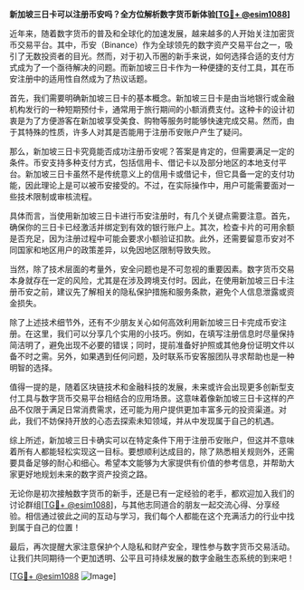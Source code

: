**新加坡三日卡可以注册币安吗？全方位解析数字货币新体验[[TG💪+ @esim1088](https://t.me/s/esim1088)]**

近年来，随着数字货币的普及和全球化的加速发展，越来越多的人开始关注加密货币交易平台。其中，币安（Binance）作为全球领先的数字资产交易平台之一，吸引了无数投资者的目光。然而，对于初入币圈的新手来说，如何选择合适的支付方式成为了一个亟待解决的问题。而新加坡三日卡作为一种便捷的支付工具，其在币安注册中的适用性自然成为了热议话题。

首先，我们需要明确新加坡三日卡的基本概念。新加坡三日卡是由当地银行或金融机构发行的一种短期预付卡，通常用于旅行期间的小额消费支付。这种卡的设计初衷是为了方便游客在新加坡享受美食、购物等服务时能够快速完成交易。然而，由于其特殊的性质，许多人对其是否能用于注册币安账户产生了疑问。

那么，新加坡三日卡究竟能否成功注册币安呢？答案是肯定的，但需要满足一定的条件。币安支持多种支付方式，包括信用卡、借记卡以及部分地区的本地支付平台。新加坡三日卡虽然不是传统意义上的信用卡或借记卡，但它具备一定的支付功能，因此理论上是可以被币安接受的。不过，在实际操作中，用户可能需要面对一些技术限制或审核流程。

具体而言，当使用新加坡三日卡进行币安注册时，有几个关键点需要注意。首先，确保你的三日卡已经激活并绑定到有效的银行账户上。其次，检查卡片的可用余额是否充足，因为注册过程中可能会要求小额验证扣款。此外，还需要留意币安对不同国家和地区用户的政策差异，以免因地区限制导致失败。

当然，除了技术层面的考量外，安全问题也是不可忽视的重要因素。数字货币交易本身就存在一定的风险，尤其是在涉及跨境支付时。因此，在使用新加坡三日卡注册币安之前，建议先了解相关的隐私保护措施和服务条款，避免个人信息泄露或资金损失。

除了上述技术细节外，还有不少朋友关心如何高效利用新加坡三日卡完成币安注册。在这里，我们可以分享几个实用的小技巧。例如，在填写注册信息时尽量保持简洁明了，避免出现不必要的错误；同时，提前准备好护照或其他身份证明文件以备不时之需。另外，如果遇到任何问题，及时联系币安客服团队寻求帮助也是一种明智的选择。

值得一提的是，随着区块链技术和金融科技的发展，未来或许会出现更多创新型支付工具与数字货币交易平台相结合的应用场景。这意味着像新加坡三日卡这样的产品不仅限于满足日常消费需求，还可能为用户提供更加丰富多元的投资渠道。对此，我们不妨保持开放的心态去探索未知领域，并从中发现属于自己的机遇。

综上所述，新加坡三日卡确实可以在特定条件下用于注册币安账户，但这并不意味着所有人都能轻松实现这一目标。要想顺利达成目的，除了熟悉相关规则外，还需要具备足够的耐心和细心。希望本文能够为大家提供有价值的参考信息，并帮助大家更好地规划未来的数字资产投资之路。

无论你是初次接触数字货币的新手，还是已有一定经验的老手，都欢迎加入我们的讨论群组[[TG💪+ @esim1088](https://t.me/s/esim1088)]，与其他志同道合的朋友一起交流心得、分享经验。相信通过彼此之间的互动与学习，我们每个人都能在这个充满活力的行业中找到属于自己的位置！

最后，再次提醒大家注意保护个人隐私和财产安全，理性参与数字货币交易活动。让我们共同期待一个更加透明、公平且可持续发展的数字金融生态系统的到来吧！

[[TG💪+ @esim1088](https://t.me/s/esim1088) ![Image](https://i.postimg.cc/4NQfJmqS/Snipaste-2025-05-13-00-14-12.png)]